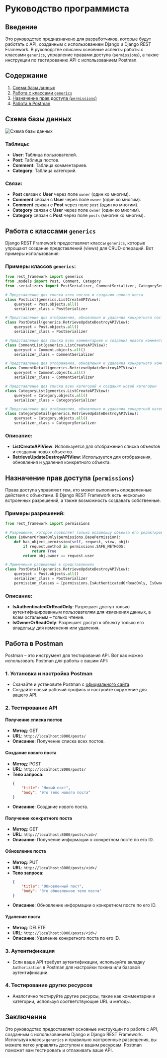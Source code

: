 # Руководство программиста

## Введение

Это руководство предназначено для разработчиков, которые будут работать с API, созданным с использованием Django и Django REST Framework. В руководстве описаны основные аспекты работы с классами `generics`, управление правами доступа (`permissions`), а также инструкции по тестированию API с использованием Postman.

## Содержание

1. [Схема базы данных](#схема-базы-данных)
2. [Работа с классами `generics`](#работа-с-классами-generics)
3. [Назначение прав доступа (`permissions`)](#назначение-прав-доступа-permissions)
4. [Работа в Postman](#работа-в-postman)

## Схема базы данных

![Схема базы данных](./db_schema.jpg)

### Таблицы:
- **User**: Таблица пользователей.
- **Post**: Таблица постов.
- **Comment**: Таблица комментариев.
- **Category**: Таблица категорий.

### Связи:
- **Post** связан с **User** через поле `owner` (один ко многим).
- **Comment** связан с **User** через поле `owner` (один ко многим).
- **Comment** связан с **Post** через поле `post` (один ко многим).
- **Category** связан с **User** через поле `owner` (один ко многим).
- **Category** связан с **Post** через поле `posts` (многие ко многим).

## Работа с классами `generics`

Django REST Framework предоставляет классы `generics`, которые упрощают создание представлений (views) для CRUD-операций. Вот примеры использования:

### Примеры классов `generics`:

```python
from rest_framework import generics
from .models import Post, Comment, Category
from .serializers import PostSerializer, CommentSerializer, CategorySerializer

# Представление для списка всех постов и создания нового поста
class PostList(generics.ListCreateAPIView):
    queryset = Post.objects.all()
    serializer_class = PostSerializer

# Представление для отображения, обновления и удаления конкретного поста
class PostDetail(generics.RetrieveUpdateDestroyAPIView):
    queryset = Post.objects.all()
    serializer_class = PostSerializer

# Представление для списка всех комментариев и создания нового комментария
class CommentList(generics.ListCreateAPIView):
    queryset = Comment.objects.all()
    serializer_class = CommentSerializer

# Представление для отображения, обновления и удаления конкретного комментария
class CommentDetail(generics.RetrieveUpdateDestroyAPIView):
    queryset = Comment.objects.all()
    serializer_class = CommentSerializer

# Представление для списка всех категорий и создания новой категории
class CategoryList(generics.ListCreateAPIView):
    queryset = Category.objects.all()
    serializer_class = CategorySerializer

# Представление для отображения, обновления и удаления конкретной категории
class CategoryDetail(generics.RetrieveUpdateDestroyAPIView):
    queryset = Category.objects.all()
    serializer_class = CategorySerializer
```

### Описание:
- **ListCreateAPIView**: Используется для отображения списка объектов и создания новых объектов.
- **RetrieveUpdateDestroyAPIView**: Используется для отображения, обновления и удаления конкретного объекта.

## Назначение прав доступа (`permissions`)

Права доступа управляют тем, кто может выполнять определенные действия с объектами. В Django REST Framework есть несколько встроенных разрешений, а также возможность создавать собственные.

### Примеры разрешений:

```python
from rest_framework import permissions

# Разрешение, которое позволяет только владельцу объекта его редактировать или удалять
class IsOwnerOrReadOnly(permissions.BasePermission):
    def has_object_permission(self, request, view, obj):
        if request.method in permissions.SAFE_METHODS:
            return True
        return obj.owner == request.user

# Применение разрешений в представлениях
class PostDetail(generics.RetrieveUpdateDestroyAPIView):
    queryset = Post.objects.all()
    serializer_class = PostSerializer
    permission_classes = [permissions.IsAuthenticatedOrReadOnly, IsOwnerOrReadOnly]
```

### Описание:
- **IsAuthenticatedOrReadOnly**: Разрешает доступ только аутентифицированным пользователям для изменения данных, а всем остальным – только чтение.
- **IsOwnerOrReadOnly**: Разрешает доступ к объекту только его владельцу для изменения или удаления.

## Работа в Postman

Postman – это инструмент для тестирования API. Вот как можно использовать Postman для работы с вашим API:

### 1. Установка и настройка Postman
- Скачайте и установите Postman с [официального сайта](https://www.postman.com/downloads/).
- Создайте новый рабочий профиль и настройте окружение для вашего API.

### 2. Тестирование API

#### Получение списка постов
- **Метод**: GET
- **URL**: `http://localhost:8000/posts/`
- **Описание**: Получение списка всех постов.

#### Создание нового поста
- **Метод**: POST
- **URL**: `http://localhost:8000/posts/`
- **Тело запроса**:
  ```json
  {
      "title": "Новый пост",
      "body": "Это тело нового поста"
  }
  ```
- **Описание**: Создание нового поста.

#### Получение конкретного поста
- **Метод**: GET
- **URL**: `http://localhost:8000/posts/<id>/`
- **Описание**: Получение информации о конкретном посте по его ID.

#### Обновление поста
- **Метод**: PUT
- **URL**: `http://localhost:8000/posts/<id>/`
- **Тело запроса**:
  ```json
  {
      "title": "Обновленный пост",
      "body": "Это обновленное тело поста"
  }
  ```
- **Описание**: Обновление информации о конкретном посте по его ID.

#### Удаление поста
- **Метод**: DELETE
- **URL**: `http://localhost:8000/posts/<id>/`
- **Описание**: Удаление конкретного поста по его ID.

### 3. Аутентификация
- Если ваше API требует аутентификации, используйте вкладку `Authorization` в Postman для настройки токена или базовой аутентификации.

### 4. Тестирование других ресурсов
- Аналогично тестируйте другие ресурсы, такие как комментарии и категории, используя соответствующие URL и методы.

## Заключение

Это руководство предоставляет основные инструкции по работе с API, созданным с использованием Django и Django REST Framework. Используя классы `generics` и правильно настроенные разрешения, вы можете легко управлять доступом к вашим ресурсам. Postman поможет вам тестировать и отлаживать ваше API.